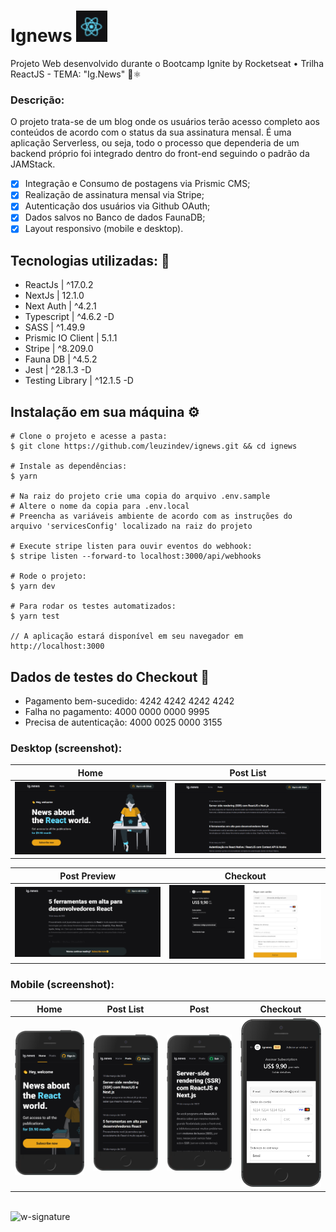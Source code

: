 # Ignews <img src='https://github.com/jfernandesdev/ignews/blob/5c0c9fe741c5d1978165749976b90aad7965e7d9/public/favicon.png' width='50px' />

Projeto Web desenvolvido durante o Bootcamp Ignite by Rocketseat • Trilha ReactJS - TEMA: "Ig.News" 📰⚛️

### Descrição:

O projeto trata-se de um blog onde os usuários terão acesso completo aos conteúdos de acordo com o status da sua assinatura mensal. É uma aplicação Serverless, ou seja, todo o processo que dependeria de um backend próprio foi integrado dentro do front-end seguindo o padrão da JAMStack.

- [x] Integração e Consumo de postagens via Prismic CMS;
- [x] Realização de assinatura mensal via Stripe;
- [x] Autenticação dos usuários via Github OAuth;
- [x] Dados salvos no Banco de dados FaunaDB;
- [x] Layout responsivo (mobile e desktop).

## Tecnologias utilizadas: 🚀

- ReactJs | ^17.0.2
- NextJs | 12.1.0
- Next Auth | ^4.2.1
- Typescript | ^4.6.2 -D
- SASS | ^1.49.9
- Prismic IO Client | 5.1.1
- Stripe | ^8.209.0
- Fauna DB | ^4.5.2
- Jest | ^28.1.3 -D
- Testing Library | ^12.1.5 -D


## Instalação em sua máquina ⚙️

```
# Clone o projeto e acesse a pasta:
$ git clone https://github.com/leuzindev/ignews.git && cd ignews

# Instale as dependências:
$ yarn

# Na raiz do projeto crie uma copia do arquivo .env.sample
# Altere o nome da copia para .env.local
# Preencha as variáveis ambiente de acordo com as instruções do arquivo 'servicesConfig' localizado na raiz do projeto

# Execute stripe listen para ouvir eventos do webhook:
$ stripe listen --forward-to localhost:3000/api/webhooks

# Rode o projeto: 
$ yarn dev

# Para rodar os testes automatizados: 
$ yarn test

// A aplicação estará disponível em seu navegador em http://localhost:3000

```
## Dados de testes do Checkout 🧪

- Pagamento bem-sucedido: 4242 4242 4242 4242
- Falha no pagamento: 4000 0000 0000 9995
- Precisa de autenticação: 4000 0025 0000 3155


### Desktop (screenshot):

| Home  | Post List | 
| --- | --- |
| <img src="https://github.com/jfernandesdev/ignews/blob/ff41ff913da29adcbe7811e9e72b6a1d917d0f00/public/layout/layout-desktop-1.png" /> | <img src="https://github.com/jfernandesdev/ignews/blob/ff41ff913da29adcbe7811e9e72b6a1d917d0f00/public/layout/layout-desktop-2.png" /> | 

| Post Preview | Checkout |
| --- | --- |
| <img src="https://github.com/jfernandesdev/ignews/blob/ff41ff913da29adcbe7811e9e72b6a1d917d0f00/public/layout/layout-desktop-3.png" /> | <img src="https://github.com/jfernandesdev/ignews/blob/ff41ff913da29adcbe7811e9e72b6a1d917d0f00/public/layout/layout-desktop-4.png" /> |

### Mobile (screenshot):

| Home | Post List | Post | Checkout |
| --- | --- | --- | --- |
| <img src="https://github.com/jfernandesdev/ignews/blob/ff41ff913da29adcbe7811e9e72b6a1d917d0f00/public/layout/layout-mobile-1.png" width='275px' /> | <img src="https://github.com/jfernandesdev/ignews/blob/ff41ff913da29adcbe7811e9e72b6a1d917d0f00/public/layout/layout-mobile-2.png" width='275px' /> | <img src="https://github.com/jfernandesdev/ignews/blob/ff41ff913da29adcbe7811e9e72b6a1d917d0f00/public/layout/layout-mobile-3.png" width='275px' /> | <img src="https://github.com/jfernandesdev/ignews/blob/ff41ff913da29adcbe7811e9e72b6a1d917d0f00/public/layout/layout-mobile-4.png" width='275px' /> |

<br>

<img src="https://i.ibb.co/n1SbQZw/w-signature.png" alt="w-signature" border="0" width='300px' />